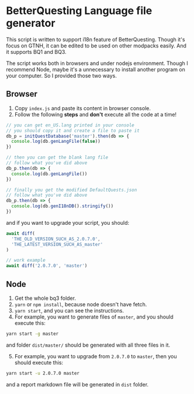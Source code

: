 # BetterQuesting Language file generator

This script is written to support i18n feature of BetterQuesting. Though it's focus on GTNH, it can be edited to be used on other modpacks easily. And it supports BQ1 and BQ3.

The script works both in browsers and under nodejs environment. Though I recommend Node, maybe it's a unnecessary to install another program on your computer. So I provided those two ways.

## Browser

1. Copy `index.js` and paste its content in browser console.
2. Follow the following **steps** and **don't** execute all the code at a time!

```js
// you can get en_US.lang printed in your console
// you should copy it and create a file to paste it
db_p = initQuestDatabase('master').then(db => {
  console.log(db.genLangFile(false))
})

// then you can get the blank lang file
// follow what you've did above
db_p.then(db => {
  console.log(db.genLangFile())
})

// finally you get the modified DefaultQuests.json
// follow what you've did above
db_p.then(db => {
  console.log(db.genI18nDB().stringify())
})
```

and if you want to upgrade your script, you should:

```js
await diff(
  'THE_OLD_VERSION_SUCH_AS_2.0.7.0',
  'THE_LATEST_VERSION_SUCH_AS_master'
)

// work example
await diff('2.0.7.0', 'master')
```

## Node

1. Get the whole bq3 folder.
2. `yarn` or `npm install`, because node doesn't have fetch.
3. `yarn start`, and you can see the instructions.
4. For example, you want to generate files of `master`, and you should execute this:

```bash
yarn start -g master
```

and folder `dist/master/` should be generated with all three files in it.

5. For example, you want to upgrade from `2.0.7.0` to `master`, then you should execute this:

```bash
yarn start -u 2.0.7.0 master
```

and a report markdown file will be generated in `dist` folder.
